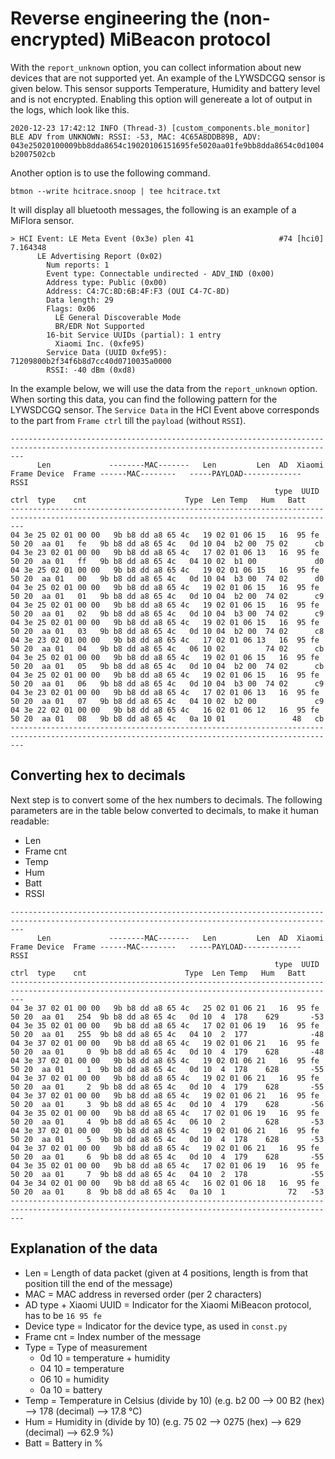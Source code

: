 # Reverse engineering the (non-encrypted) MiBeacon protocol 

With the `report_unknown` option, you can collect information about new devices that are not supported yet. An example of the LYWSDCGQ sensor is given below. This sensor supports Temperature, Humidity and battery level and is not encrypted. Enabling this option will genereate a lot of output in the logs, which look like this.

`2020-12-23 17:42:12 INFO (Thread-3) [custom_components.ble_monitor] BLE ADV from UNKNOWN: RSSI: -53, MAC: 4C65A8DDB89B, ADV: 043e25020100009bb8dda8654c19020106151695fe5020aa01fe9bb8dda8654c0d1004b2007502cb`

Another option is to use the following command. 

`btmon --write hcitrace.snoop | tee hcitrace.txt`

It will display all bluetooth messages, the following is an example of a MiFlora sensor. 

```
> HCI Event: LE Meta Event (0x3e) plen 41                   #74 [hci0] 7.164348
      LE Advertising Report (0x02)
        Num reports: 1
        Event type: Connectable undirected - ADV_IND (0x00)
        Address type: Public (0x00)
        Address: C4:7C:8D:6B:4F:F3 (OUI C4-7C-8D)
        Data length: 29
        Flags: 0x06
          LE General Discoverable Mode
          BR/EDR Not Supported
        16-bit Service UUIDs (partial): 1 entry
          Xiaomi Inc. (0xfe95)
        Service Data (UUID 0xfe95): 71209800b2f34f6b8d7cc40d0710035a0000
        RSSI: -40 dBm (0xd8)
```

In the example below, we will use the data from the `report_unknown` option. When sorting this data, you can find the following pattern for the LYWSDCGQ sensor. The `Service Data` in the HCI Event above corresponds to the part from `Frame ctrl` till the `payload` (without `RSSI`). 

```
-----------------------------------------------------------------------------------------------------------------------------------------------
      Len             --------MAC-------   Len         Len  AD  Xiaomi Frame Device  Frame ------MAC--------   -----PAYLOAD-------------  RSSI
                                                           type  UUID   ctrl  type    cnt                      Type  Len Temp   Hum   Batt
-----------------------------------------------------------------------------------------------------------------------------------------------
04 3e 25 02 01 00 00   9b b8 dd a8 65 4c   19 02 01 06 15   16  95 fe  50 20  aa 01   fe   9b b8 dd a8 65 4c   0d 10 04  b2 00  75 02      cb
04 3e 23 02 01 00 00   9b b8 dd a8 65 4c   17 02 01 06 13   16  95 fe  50 20  aa 01   ff   9b b8 dd a8 65 4c   04 10 02  b1 00             d0
04 3e 25 02 01 00 00   9b b8 dd a8 65 4c   19 02 01 06 15   16  95 fe  50 20  aa 01   00   9b b8 dd a8 65 4c   0d 10 04  b3 00  74 02      d0
04 3e 25 02 01 00 00   9b b8 dd a8 65 4c   19 02 01 06 15   16  95 fe  50 20  aa 01   01   9b b8 dd a8 65 4c   0d 10 04  b2 00  74 02      c9
04 3e 25 02 01 00 00   9b b8 dd a8 65 4c   19 02 01 06 15   16  95 fe  50 20  aa 01   02   9b b8 dd a8 65 4c   0d 10 04  b3 00  74 02      c9
04 3e 25 02 01 00 00   9b b8 dd a8 65 4c   19 02 01 06 15   16  95 fe  50 20  aa 01   03   9b b8 dd a8 65 4c   0d 10 04  b2 00  74 02      c8
04 3e 23 02 01 00 00   9b b8 dd a8 65 4c   17 02 01 06 13   16  95 fe  50 20  aa 01   04   9b b8 dd a8 65 4c   06 10 02         74 02      cb
04 3e 25 02 01 00 00   9b b8 dd a8 65 4c   19 02 01 06 15   16  95 fe  50 20  aa 01   05   9b b8 dd a8 65 4c   0d 10 04  b2 00  74 02      cb
04 3e 25 02 01 00 00   9b b8 dd a8 65 4c   19 02 01 06 15   16  95 fe  50 20  aa 01   06   9b b8 dd a8 65 4c   0d 10 04  b3 00  74 02      c9
04 3e 23 02 01 00 00   9b b8 dd a8 65 4c   17 02 01 06 13   16  95 fe  50 20  aa 01   07   9b b8 dd a8 65 4c   04 10 02  b2 00             c9
04 3e 22 02 01 00 00   9b b8 dd a8 65 4c   16 02 01 06 12   16  95 fe  50 20  aa 01   08   9b b8 dd a8 65 4c   0a 10 01               48   cb
-----------------------------------------------------------------------------------------------------------------------------------------------
```

## Converting hex to decimals
Next step is to convert some of the hex numbers to decimals. The following parameters are in the table below converted to decimals, to make it human readable:

- Len
- Frame cnt
- Temp
- Hum
- Batt
- RSSI

```
-----------------------------------------------------------------------------------------------------------------------------------------------
      Len             --------MAC-------   Len         Len  AD  Xiaomi Frame Device  Frame ------MAC--------   -----PAYLOAD-------------  RSSI
                                                           type  UUID   ctrl  type    cnt                      Type  Len Temp   Hum   Batt
-----------------------------------------------------------------------------------------------------------------------------------------------
04 3e 37 02 01 00 00   9b b8 dd a8 65 4c   25 02 01 06 21   16  95 fe  50 20  aa 01   254  9b b8 dd a8 65 4c   0d 10  4  178    629       -53
04 3e 35 02 01 00 00   9b b8 dd a8 65 4c   17 02 01 06 19   16  95 fe  50 20  aa 01   255  9b b8 dd a8 65 4c   04 10  2  177              -48
04 3e 37 02 01 00 00   9b b8 dd a8 65 4c   19 02 01 06 21   16  95 fe  50 20  aa 01     0  9b b8 dd a8 65 4c   0d 10  4  179    628       -48
04 3e 37 02 01 00 00   9b b8 dd a8 65 4c   19 02 01 06 21   16  95 fe  50 20  aa 01     1  9b b8 dd a8 65 4c   0d 10  4  178    628       -55
04 3e 37 02 01 00 00   9b b8 dd a8 65 4c   19 02 01 06 21   16  95 fe  50 20  aa 01     2  9b b8 dd a8 65 4c   0d 10  4  179    628       -55
04 3e 37 02 01 00 00   9b b8 dd a8 65 4c   19 02 01 06 21   16  95 fe  50 20  aa 01     3  9b b8 dd a8 65 4c   0d 10  4  179    628       -56
04 3e 35 02 01 00 00   9b b8 dd a8 65 4c   17 02 01 06 19   16  95 fe  50 20  aa 01     4  9b b8 dd a8 65 4c   06 10  2         628       -53
04 3e 37 02 01 00 00   9b b8 dd a8 65 4c   19 02 01 06 21   16  95 fe  50 20  aa 01     5  9b b8 dd a8 65 4c   0d 10  4  178    628       -53
04 3e 37 02 01 00 00   9b b8 dd a8 65 4c   19 02 01 06 21   16  95 fe  50 20  aa 01     6  9b b8 dd a8 65 4c   0d 10  4  179    628       -55
04 3e 35 02 01 00 00   9b b8 dd a8 65 4c   17 02 01 06 19   16  95 fe  50 20  aa 01     7  9b b8 dd a8 65 4c   04 10  2  178              -55
04 3e 34 02 01 00 00   9b b8 dd a8 65 4c   16 02 01 06 18   16  95 fe  50 20  aa 01     8  9b b8 dd a8 65 4c   0a 10  1              72   -53
-----------------------------------------------------------------------------------------------------------------------------------------------
```

## Explanation of the data

- Len = Length of data packet (given at 4 positions, length is from that position till the end of the message)
- MAC = MAC address in reversed order (per 2 characters)
- AD type + Xiaomi UUID = Indicator for the Xiaomi MiBeacon protocol, has to be `16 95 fe`
- Device type = Indicator for the device type, as used in `const.py`
- Frame cnt = Index number of the message
- Type = Type of measurement
  - 0d 10 = temperature + humidity
  - 04 10 = temperature
  - 06 10 = humidity
  - 0a 10 = battery
- Temp = Temperature in Celsius (divide by 10) (e.g. b2 00 --> 00 B2 (hex) --> 178 (decimal) --> 17.8 °C)
- Hum = Humidity in (divide by 10) (e.g. 75 02 --> 0275 (hex) --> 629 (decimal) --> 62.9 %)
- Batt = Battery in %
